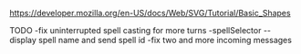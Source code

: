 https://developer.mozilla.org/en-US/docs/Web/SVG/Tutorial/Basic_Shapes

TODO
-fix uninterrupted spell casting for more turns
-spellSelector
--display spell name and send spell id
-fix two and more incoming messages
